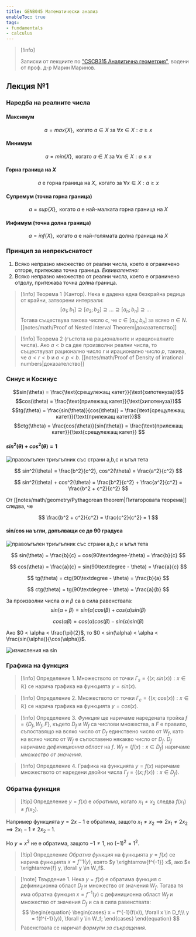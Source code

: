 ```yaml
---
title: GENB045 Математически анализ
enableToc: true
tags: 
- fundamentals
- calculus
---  
```


> [!info]  
>   
> Записки от лекциите по ["CSCB315 Аналитична геометрия"](https://ecatalog.nbu.bg/default.asp?V_Year=2021&YSem=4&Spec_ID=&Mod_ID=&PageShow=coursepresent&P_Menu=courses_part1&Fac_ID=3&M_PHD=0&P_ID=2206&TabIndex=1&K_ID=35172&K_TypeID=82&l=0), водени от проф. д-р Марин Маринов.  

## Лекция №1

### Наредба на реалните числа

#### Максимум
$$
a = max\{X\}, \text{ когато } a \in X \text{ за } \forall x \in X : a \geq x
$$

#### Минимум
$$
a = min\{X\}, \text{ когато } a \in X \text{ за } \forall x \in X : a \leq x
$$

#### Горна граница на $X$

$$
a \text{ е горна граница на } X, \text{ когато за }  \forall x \in X:a\geq x
$$

#### Супремум (точна горна граница)

$$
a = sup\{X\}, \text{ когато } a \text{ е най-малката горна граница на } X
$$

#### Инфимум (точна долна граница)

$$
a = inf\{X\}, \text{ когато } a \text{ е най-голямата долна граница на } X
$$

### Принцип за непрекъснатост
1. Всяко непразно множество от реални числа, което е ограничено отгоре, притежава точна граница.
*Еквивалентно:*
2. Всяко непразно множество от реални числа, което е ограничено отдолу, притежава точна долна граница.

> [!info] Теорема 1 (Кантор). 
> Нека е дадена една безкрайна редица от крайни, затворени интервали:
> $$
> [a_1; b_1] \supseteq [a_2;b_2] \supseteq \dots \supseteq [a_n; b_n] \supseteq \dots
> $$
> Тогава съществува такова число $c$, че $c \in [a_n; b_n]$ за всяко $n \in N$.
> [[notes/math/Proof of Nested Interval Theorem|доказателство]]

> [!info] Теорема 2 (гъстота на рационалните и ирационалните числа).
> Ако $a < b$ са две произволни реални числа, то съществуват рационално число $r$ и ирационално число $p$, такива, че $a < r < b$ и $a < p < b$.
> [[notes/math/Proof of Density of irrational numbers|доказателство]]

### Синус и Косинус

$$sin(\theta) = \frac{\text{срещулежащ катет}}{\text{хипотенуза}}$$
$$cos(\theta) = \frac{\text{прилежащ катет}}{\text{хипотенуза}}$$
$$tg(\theta) = \frac{sin(\theta)}{cos(\theta)} = \frac{\text{срещулежащ катет}}{\text{прилежащ катет}}$$
$$ctg(\theta) = \frac{cos(\theta)}{sin(\theta)}  = \frac{\text{прилежащ катет}}{\text{срещулежащ катет}} $$


#### $sin^2(\theta) + cos^2(\theta) = 1$

![правоъгълен триъгълник със страни a,b,c и ъгъл тета](notes/assets/math-analysis-triangle-with-right-angle.png#invert_B)

$$
sin^2(\theta) = \frac{b^2}{c^2}, 
cos^2(\theta) = \frac{a^2}{c^2}
$$

$$
sin^2(\theta) + cos^2(\theta) = \frac{b^2}{c^2} + \frac{a^2}{c^2} = \frac{b^2 + c^2}{c^2}
$$

От [[notes/math/geometry/Pythagorean theorem|Питагоровата теорема]] следва, че 

$$
\frac{b^2 + c^2}{c^2} = \frac{c^2}{c^2} = 1
$$

#### sin/cos на ъгли, допълващи се до 90 градуса

![правоъгълен триъгълник със страни a,b,c и ъгъл тета](notes/assets/math-analysis-sin-cos-complementary-angle.png#invert_B)

$$
sin(\theta) = \frac{b}{c} = cos(90\textdegree-\theta) = \frac{b}{c}
$$

$$
cos(\theta) = \frac{a}{c} = sin(90\textdegree - \theta) = \frac{a}{c}
$$

$$
tg(\theta) = ctg(90\textdegree - \theta) = \frac{b}{a}
$$

$$
ctg(\theta) = tg(90\textdegree - \theta) = \frac{a}{b}
$$

За произволни числа $\alpha$ и $\beta$ са в сила равенствата:
$$
sin(\alpha + \beta) = sin(\alpha)cos(\beta) + cos(\alpha)sin(\beta)
$$

$$
cos(\alpha \beta) = cos(\alpha)cos(\beta) - sin(\alpha)sin(\beta)
$$

Ако $0 < \alpha < \frac{\pi}{2}$, то  $0 < sin(\alpha) < \alpha < \frac{sin(\alpha)}{\cos(\alpha)}$.

![изчисления на sin](notes/assets/math-analysis-sin-x.png#invert_B)

### Графика на функция

> [!info] Определение 1.
> Множеството от точки $\Gamma_s = \{(x; sin(x)) : x \in \mathbb{R}\}$ се нарича графика на функцията $y = sin(x)$.

> [!info] Определение 2.
> Множеството от точки $\Gamma_c = \{(x; cos(x)) : x \in \mathbb{R}\}$ се нарича графика на функцията $y = cos(x)$.

> [!info] Определение 3.
> *Функция* ще наричаме наредената тройка $f = \{D_f, W_f, F\}$, където $D_f$ и $W_f$ са числови множества, а $F$ е правило, съпоставящо на всяко число от $D_f$ единствено число от $W_f$, като на всяко число от $W_f$ е съпоставено някакво число от $D_f$.
> $D_f$ наричаме *дефиниционна област* на $f$.
> $W_f = \{f(x): x \in D_f\}$ наричаме *множество от значения*.

> [!info] Определение 4.
> Графика на функцията $y = f(x)$ наричаме множеството от наредени двойки числа $\Gamma_f = \{(x; f(x)) : x \in D_f\}$.

### Обратна функция

> [!tip] Определение
> $y = f(x)$ е *обратима*, когато $x_1 \neq x_2$ следва $f(x_1) \neq f(x_2)$.

Например функцията $y=2x-1$ e обратима, защото $x_1 \neq x_2 \implies 2x_1 \neq 2x_2 \implies 2x_1 - 1 \neq 2x_2 -1$.

Но $y = x ^ 2$ не е обратима, защото $-1 \neq 1$, но $(-1)^2 = 1^2$.

> [!tip] Определение
> *Обратна функция* на функцията $y = f(x)$ се нарича функцията $x = f^-1(y)$, която $y \xrightarrow{f^{-1}} x$, ако $x \xrightarrow{f} y, \forall y \in W_f$.


> [!note] Твърдение 1.
> Нека $y = f(x)$ е обратима функция с дефиниционна област $D_f$ и множество от значения $W_f$. Тогава тя има обратна функция $x = f^{-1}(y)$ с дефиниционна област $W_f$ и множество от значения $D_f$ и са в сила равенствата:
> $$
> \begin{equation}
> \begin{cases}
> x = f^{-1}(f(x)), \forall x \in D_f;\\
> y = f(f^{-1}(y)), \forall y \in W_f;
> \end{cases}
> \end{equation}
> $$
> Равенствата се наричат *формули за съкращения*.
> 

